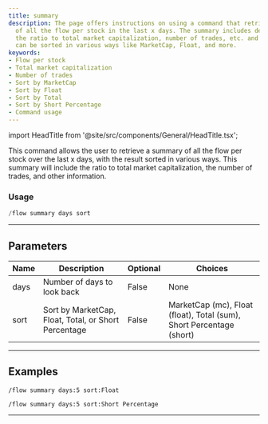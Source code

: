 ```yaml
---
title: summary
description: The page offers instructions on using a command that retrieves a summary
  of all the flow per stock in the last x days. The summary includes details like
  the ratio to total market capitalization, number of trades, etc. and the result
  can be sorted in various ways like MarketCap, Float, and more.
keywords:
- Flow per stock
- Total market capitalization
- Number of trades
- Sort by MarketCap
- Sort by Float
- Sort by Total
- Sort by Short Percentage
- Command usage
---
```


import HeadTitle from '@site/src/components/General/HeadTitle.tsx';

<HeadTitle title="flow: summary - Discord Reference | OpenBB Bot Docs" />

This command allows the user to retrieve a summary of all the flow per stock over the last x days, with the result sorted in various ways. This summary will include the ratio to total market capitalization, the number of trades, and other information.

### Usage

```python wordwrap
/flow summary days sort
```

---

## Parameters

| Name | Description | Optional | Choices |
| ---- | ----------- | -------- | ------- |
| days | Number of days to look back | False | None |
| sort | Sort by MarketCap, Float, Total, or Short Percentage | False | MarketCap (mc), Float (float), Total (sum), Short Percentage (short) |


---

## Examples

```
/flow summary days:5 sort:Float
```

```
/flow summary days:5 sort:Short Percentage
```

---
